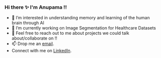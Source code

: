 ### Hi there ✨ I'm Anupama !!
                                                               
<!--
**anupamaaas/anupamaaas** is a ✨ _special_ ✨ repository because its `README.md` (this file) appears on your GitHub profile.

Here are some ideas to get you started:
- 👯 I’m looking to collaborate on ...
- 🤔 I’m looking for help with ...
- ⚡ Fun fact: ...
-->

- 🌱 I’m interested in understanding memory and learning of the human brain through AI
- 🔭 I’m currently working on Image Segmentation for Healthcare Datasets
- 💬 Feel free to reach out to me about projects we could talk about/collaborate on !!
- 📫 Drop me an [email](anupamaaa7@gmail.com).
- Connect with me on [LinkedIn](https://www.linkedin.com/in/anupama-s-2969aa176/).


